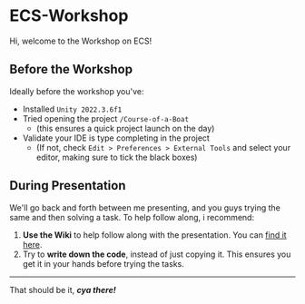 # ECS-Workshop
Hi, welcome to the Workshop on ECS!

## Before the Workshop
Ideally before the workshop you've:
- Installed `Unity 2022.3.6f1`
- Tried opening the project `/Course-of-a-Boat`
  - (this ensures a quick project launch on the day)
- Validate your IDE is type completing in the project
  - (If not, check `Edit > Preferences > External Tools` and select your editor, making sure to tick the black boxes)

## During Presentation
We'll go back and forth between me presenting, and you guys trying the same and then solving a task. 
To help follow along, i recommend:
1. **Use the Wiki** to help follow along with the presentation. You can [find it here](https://github.com/Daxode/ECS-Workshop/wiki).
2. Try to **write down the code**, instead of just copying it. This ensures you get it in your hands before trying the tasks.

------ 
That should be it, ***cya there!***
